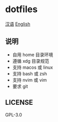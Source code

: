 #  **dotfiles**

[汉语](https://github.com/CuitGGyy/dotfiles)
[English](https://github.com/CuitGGyy/dotfiles/blob/master/README.en_US.md)


## 说明

- 自用 home 目录环境
- 遵循 xdg 目录规范
- 支持 macos 或 linux
- 支持 bash 或 zsh
- 支持 nvim 或 vim
- 要求 git

## LICENSE

GPL-3.0
